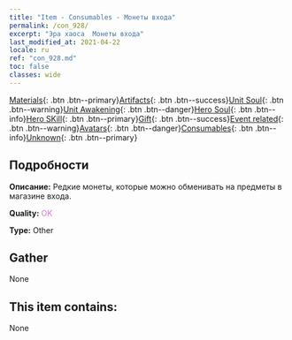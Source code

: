 ```yaml
---
title: "Item - Consumables - Монеты входа"
permalink: /con_928/
excerpt: "Эра хаоса  Монеты входа"
last_modified_at: 2021-04-22
locale: ru
ref: "con_928.md"
toc: false
classes: wide
---
```

 [Materials](/ItemsRU/){: .btn .btn--primary}[Artifacts](/ItemsRU/Artifacts/){: .btn .btn--success}[Unit Soul](/ItemsRU/UnitSoul/){: .btn .btn--warning}[Unit Awakening](/ItemsRU/UnitAwakening/){: .btn .btn--danger}[Hero Soul](/ItemsRU/HeroSoul/){: .btn .btn--info}[Hero SKill](/ItemsRU/HeroSkill/){: .btn .btn--primary}[Gift](/ItemsRU/Gift/){: .btn .btn--success}[Event related](/ItemsRU/Events/){: .btn .btn--warning}[Avatars](/ItemsRU/Avatars/){: .btn .btn--danger}[Consumables](/ItemsRU/Consumables/){: .btn .btn--info}[Unknown](/ItemsRU/Unknown/){: .btn .btn--primary}

## Подробности
 **Описание:** Редкие монеты, которые можно обменивать на предметы в магазине входа.

 **Quality:** <span style="color: #DA70D6">OK</span>

 **Type:** Other

## Gather

  None

## This item contains:

  None


